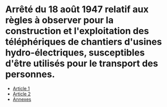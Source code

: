 # Arrêté du 18 août 1947 relatif aux règles à observer pour la construction et l'exploitation des téléphériques de chantiers d'usines hydro-électriques, susceptibles d'être utilisés pour le transport des personnes.

- [Article 1](article-1.md)
- [Article 2](article-2.md)
- [Annexes](annexes)
